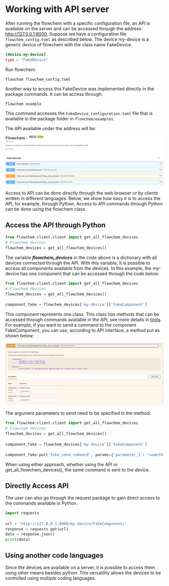 # Working with API server

After running the flowchem with a specific configuration file, an API is available on the server and can be accessed 
through the address: http://127.0.0.1:8000. Suppose we have a configuration file `flowchem_config.toml` as 
described below. The device my-device is a generic device of flowchem with the class name FakeDevice.

```toml
[device.my-device]
type = "FakeDevice"
```

Run flowchem:
```shell
flowchem flowchem_config.toml
```

Another way to access this FakeDevice was implemented directly in the package commands. It can be access through:

```shell
flowchem example
```

This command accesses the `FakeDevice_configuration.toml` file that is available in the package folder in 
`flowchem/examples`.


The API available under the address will be:

![](FakeDeviceAPI.JPG)

Access to API can be done directly through the web browser or by clients written in different languages. Below, we 
show how easy it is to access the API, for example, through Python. Access to API commands through Python can be done
using the flowchem class.

## Access the API through Python

```python
from flowchem.client.client import get_all_flowchem_devices
# Flowchem devices
flowchem_devices = get_all_flowchem_devices()
```
The variable ***flowchem_devices*** in the code above is a dictionary with all devices connected through the API. With 
this variable, it is possible to access all components available from the devices. In this example, the my-device
has one component that can be accessed through the code below:

```python
from flowchem.client.client import get_all_flowchem_devices
# Flowchem devices
flowchem_devices = get_all_flowchem_devices()

component_fake = flowchem_devices['my-device']['FakeComponent']
```

This component represents one class. This class has methods that can be accessed through commands available 
in the API, see more details in [tools](../tools.md). For example, if you want to send a command to the component 
FakeComponent, you can use, according to API interface, a method put as shown below:

![](FakeComponent.JPG)

The argument parameters to send need to be specified in the method.

```python
from flowchem.client.client import get_all_flowchem_devices
# Flowchem devices
flowchem_devices = get_all_flowchem_devices()

component_fake = flowchem_devices['my-device']['FakeComponent']

component_fake.put('fake_send_command', params={'parameter_1': "something", 'parameter_2': 'something'})
```

When using either approach, whether using the API or get_all_flowchem_devices(), the same command is sent to the device.

## Directly Access API

The user can also go through the request package to gain direct access to the commands available in Python.

```python
import requests

url = 'http://127.0.0.1:8000/my-device/FakeComponent/'
response = requests.get(url)
data = response.json()
print(data)
```

## Using another code languages

Since the devices are available on a server, it is possible to access them using other means besides python.
This versatility allows the devices to be controlled using multiple coding languages.
